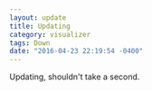 ```yaml
---
layout: update
title: Updating
category: visualizer
tags: Down
date: "2016-04-23 22:19:54 -0400"
---
```


Updating, shouldn't take a second.
